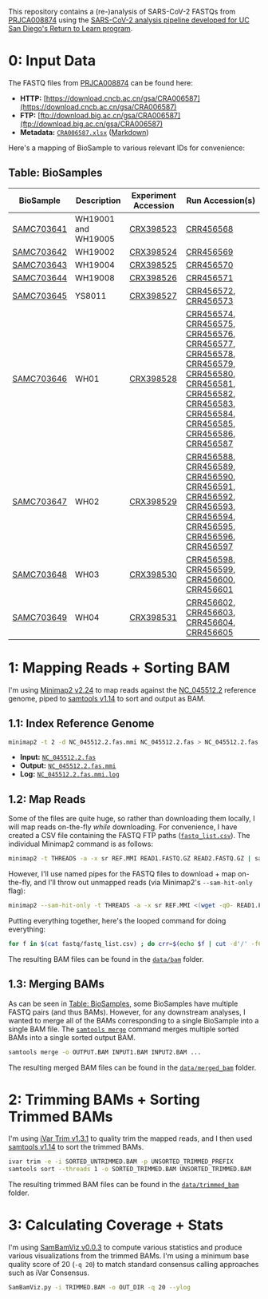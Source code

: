 This repository contains a (re-)analysis of SARS-CoV-2 FASTQs from [PRJCA008874](https://ngdc.cncb.ac.cn/bioproject/browse/PRJCA008874) using the [SARS-CoV-2 analysis pipeline developed for UC San Diego's Return to Learn program](https://github.com/ucsd-ccbb/C-VIEW).

# 0: Input Data
The FASTQ files from [PRJCA008874](https://ngdc.cncb.ac.cn/bioproject/browse/PRJCA008874) can be found here:
* **HTTP:** [https://download.cncb.ac.cn/gsa/CRA006587](https://download.cncb.ac.cn/gsa/CRA006587)
* **FTP:** [ftp://download.big.ac.cn/gsa/CRA006587](ftp://download.big.ac.cn/gsa/CRA006587)
* **Metadata:** [`CRA006587.xlsx`](data/metadata/CRA006587.xlsx) ([Markdown](data/metadata/CRA006587.md))

Here's a mapping of BioSample to various relevant IDs for convenience:

## Table: BioSamples

|BioSample                                                        |Description        |Experiment Accession                                               |Run Accession(s)                                                                                                                                                                                                                                                                                                                                                                                                                                                                                                                                                                                                                                                                                                                                                                                                                                                                                                                                                                                    |
|-----------------------------------------------------------------|-------------------|-------------------------------------------------------------------|----------------------------------------------------------------------------------------------------------------------------------------------------------------------------------------------------------------------------------------------------------------------------------------------------------------------------------------------------------------------------------------------------------------------------------------------------------------------------------------------------------------------------------------------------------------------------------------------------------------------------------------------------------------------------------------------------------------------------------------------------------------------------------------------------------------------------------------------------------------------------------------------------------------------------------------------------------------------------------------------------|
|[SAMC703641](https://ngdc.cncb.ac.cn/biosample/browse/SAMC703641)|WH19001 and WH19005|[CRX398523](https://ngdc.cncb.ac.cn/gsa/browse/CRA006587/CRX398523)|[CRR456568](https://ngdc.cncb.ac.cn/gsa/browse/CRA006587/CRR456568)                                                                                                                                                                                                                                                                                                                                                                                                                                                                                                                                                                                                                                                                                                                                                                                                                                                                                                                                 |
|[SAMC703642](https://ngdc.cncb.ac.cn/biosample/browse/SAMC703642)|WH19002            |[CRX398524](https://ngdc.cncb.ac.cn/gsa/browse/CRA006587/CRX398524)|[CRR456569](https://ngdc.cncb.ac.cn/gsa/browse/CRA006587/CRR456569)                                                                                                                                                                                                                                                                                                                                                                                                                                                                                                                                                                                                                                                                                                                                                                                                                                                                                                                                 |
|[SAMC703643](https://ngdc.cncb.ac.cn/biosample/browse/SAMC703643)|WH19004            |[CRX398525](https://ngdc.cncb.ac.cn/gsa/browse/CRA006587/CRX398525)|[CRR456570](https://ngdc.cncb.ac.cn/gsa/browse/CRA006587/CRR456570)                                                                                                                                                                                                                                                                                                                                                                                                                                                                                                                                                                                                                                                                                                                                                                                                                                                                                                                                 |
|[SAMC703644](https://ngdc.cncb.ac.cn/biosample/browse/SAMC703644)|WH19008            |[CRX398526](https://ngdc.cncb.ac.cn/gsa/browse/CRA006587/CRX398526)|[CRR456571](https://ngdc.cncb.ac.cn/gsa/browse/CRA006587/CRR456571)                                                                                                                                                                                                                                                                                                                                                                                                                                                                                                                                                                                                                                                                                                                                                                                                                                                                                                                                 |
|[SAMC703645](https://ngdc.cncb.ac.cn/biosample/browse/SAMC703645)|YS8011             |[CRX398527](https://ngdc.cncb.ac.cn/gsa/browse/CRA006587/CRX398527)|[CRR456572](https://ngdc.cncb.ac.cn/gsa/browse/CRA006587/CRR456572), [CRR456573](https://ngdc.cncb.ac.cn/gsa/browse/CRA006587/CRR456573)                                                                                                                                                                                                                                                                                                                                                                                                                                                                                                                                                                                                                                                                                                                                                                                                                                                            |
|[SAMC703646](https://ngdc.cncb.ac.cn/biosample/browse/SAMC703646)|WH01               |[CRX398528](https://ngdc.cncb.ac.cn/gsa/browse/CRA006587/CRX398528)|[CRR456574](https://ngdc.cncb.ac.cn/gsa/browse/CRA006587/CRR456574), [CRR456575](https://ngdc.cncb.ac.cn/gsa/browse/CRA006587/CRR456575), [CRR456576](https://ngdc.cncb.ac.cn/gsa/browse/CRA006587/CRR456576), [CRR456577](https://ngdc.cncb.ac.cn/gsa/browse/CRA006587/CRR456577), [CRR456578](https://ngdc.cncb.ac.cn/gsa/browse/CRA006587/CRR456578), [CRR456579](https://ngdc.cncb.ac.cn/gsa/browse/CRA006587/CRR456579), [CRR456580](https://ngdc.cncb.ac.cn/gsa/browse/CRA006587/CRR456580), [CRR456581](https://ngdc.cncb.ac.cn/gsa/browse/CRA006587/CRR456581), [CRR456582](https://ngdc.cncb.ac.cn/gsa/browse/CRA006587/CRR456582), [CRR456583](https://ngdc.cncb.ac.cn/gsa/browse/CRA006587/CRR456583), [CRR456584](https://ngdc.cncb.ac.cn/gsa/browse/CRA006587/CRR456584), [CRR456585](https://ngdc.cncb.ac.cn/gsa/browse/CRA006587/CRR456585), [CRR456586](https://ngdc.cncb.ac.cn/gsa/browse/CRA006587/CRR456586), [CRR456587](https://ngdc.cncb.ac.cn/gsa/browse/CRA006587/CRR456587)|
|[SAMC703647](https://ngdc.cncb.ac.cn/biosample/browse/SAMC703647)|WH02               |[CRX398529](https://ngdc.cncb.ac.cn/gsa/browse/CRA006587/CRX398529)|[CRR456588](https://ngdc.cncb.ac.cn/gsa/browse/CRA006587/CRR456588), [CRR456589](https://ngdc.cncb.ac.cn/gsa/browse/CRA006587/CRR456589), [CRR456590](https://ngdc.cncb.ac.cn/gsa/browse/CRA006587/CRR456590), [CRR456591](https://ngdc.cncb.ac.cn/gsa/browse/CRA006587/CRR456591), [CRR456592](https://ngdc.cncb.ac.cn/gsa/browse/CRA006587/CRR456592), [CRR456593](https://ngdc.cncb.ac.cn/gsa/browse/CRA006587/CRR456593), [CRR456594](https://ngdc.cncb.ac.cn/gsa/browse/CRA006587/CRR456594), [CRR456595](https://ngdc.cncb.ac.cn/gsa/browse/CRA006587/CRR456595), [CRR456596](https://ngdc.cncb.ac.cn/gsa/browse/CRA006587/CRR456596), [CRR456597](https://ngdc.cncb.ac.cn/gsa/browse/CRA006587/CRR456597)                                                                                                                                                                                                                                                                                    |
|[SAMC703648](https://ngdc.cncb.ac.cn/biosample/browse/SAMC703648)|WH03               |[CRX398530](https://ngdc.cncb.ac.cn/gsa/browse/CRA006587/CRX398530)|[CRR456598](https://ngdc.cncb.ac.cn/gsa/browse/CRA006587/CRR456598), [CRR456599](https://ngdc.cncb.ac.cn/gsa/browse/CRA006587/CRR456599), [CRR456600](https://ngdc.cncb.ac.cn/gsa/browse/CRA006587/CRR456600), [CRR456601](https://ngdc.cncb.ac.cn/gsa/browse/CRA006587/CRR456601)                                                                                                                                                                                                                                                                                                                                                                                                                                                                                                                                                                                                                                                                                                                  |
|[SAMC703649](https://ngdc.cncb.ac.cn/biosample/browse/SAMC703649)|WH04               |[CRX398531](https://ngdc.cncb.ac.cn/gsa/browse/CRA006587/CRX398531)|[CRR456602](https://ngdc.cncb.ac.cn/gsa/browse/CRA006587/CRR456602), [CRR456603](https://ngdc.cncb.ac.cn/gsa/browse/CRA006587/CRR456603), [CRR456604](https://ngdc.cncb.ac.cn/gsa/browse/CRA006587/CRR456604), [CRR456605](https://ngdc.cncb.ac.cn/gsa/browse/CRA006587/CRR456605)                                                                                                                                                                                                                                                                                                                                                                                                                                                                                                                                                                                                                                                                                                                  |

# 1: Mapping Reads + Sorting BAM
I'm using [Minimap2 v2.24](https://github.com/lh3/minimap2/releases/tag/v2.24) to map reads against the [NC_045512.2](data/ref/NC_045512.2.fas) reference genome, piped to [samtools v1.14](https://github.com/samtools/samtools/releases/tag/1.14) to sort and output as BAM.

## 1.1: Index Reference Genome
```bash
minimap2 -t 2 -d NC_045512.2.fas.mmi NC_045512.2.fas > NC_045512.2.fas.mmi.log 2>&1
```
* **Input:** [`NC_045512.2.fas`](data/ref/NC_045512.2.fas)
* **Output:** [`NC_045512.2.fas.mmi`](data/ref/NC_045512.2.fas.mmi)
* **Log:** [`NC_045512.2.fas.mmi.log`](data/ref/NC_045512.2.fas.mmi.log)

## 1.2: Map Reads
Some of the files are quite huge, so rather than downloading them locally, I will map reads on-the-fly *while* downloading. For convenience, I have created a CSV file containing the FASTQ FTP paths ([`fastq_list.csv`](data/fastq/fastq_list.csv)). The individual Minimap2 command is as follows:

```bash
minimap2 -t THREADS -a -x sr REF.MMI READ1.FASTQ.GZ READ2.FASTQ.GZ | samtools sort --threads THREADS -o SORTED.BAM
```

However, I'll use named pipes for the FASTQ files to download + map on-the-fly, and I'll throw out unmapped reads (via Minimap2's `--sam-hit-only` flag):

```bash
minimap2 --sam-hit-only -t THREADS -a -x sr REF.MMI <(wget -qO- READ1.FASTQ.GZ.URL) <(wget -qO- READ2.FASTQ.GZ.URL) | samtools sort --threads THREADS -o SORTED.BAM
```

Putting everything together, here's the looped command for doing everything:

```bash
for f in $(cat fastq/fastq_list.csv) ; do crr=$(echo $f | cut -d'/' -f6) && url1=$(echo $f | cut -d',' -f1) && url2=$(echo $f | cut -d',' -f2) && minimap2 --sam-hit-only -t 1 -a -x sr ref/NC_045512.2.fas.mmi <(wget -qO- "$url1") <(wget -qO- "$url2") 2> "bam/$crr.01.sorted.untrimmed.bam.log" | samtools sort --threads 1 -o "bam/$crr.01.sorted.untrimmed.bam" ; done
```

The resulting BAM files can be found in the [`data/bam`](data/bam) folder.

## 1.3: Merging BAMs
As can be seen in [Table: BioSamples](#table-biosamples), some BioSamples have multiple FASTQ pairs (and thus BAMs). However, for any downstream analyses, I wanted to merge all of the BAMs corresponding to a single BioSample into a single BAM file. The [`samtools merge`](http://www.htslib.org/doc/samtools-merge.html) command merges multiple sorted BAMs into a single sorted output BAM.

```bash
samtools merge -o OUTPUT.BAM INPUT1.BAM INPUT2.BAM ...
```

The resulting merged BAM files can be found in the [`data/merged_bam`](data/merged_bam) folder.

# 2: Trimming BAMs + Sorting Trimmed BAMs
I'm using [iVar Trim v1.3.1](https://github.com/andersen-lab/ivar/releases/tag/v1.3.1) to quality trim the mapped reads, and I then used [samtools v1.14](https://github.com/samtools/samtools/releases/tag/1.14) to sort the trimmed BAMs.

```bash
ivar trim -e -i SORTED_UNTRIMMED.BAM -p UNSORTED_TRIMMED_PREFIX
samtools sort --threads 1 -o SORTED_TRIMMED.BAM UNSORTED_TRIMMED.BAM
```

The resulting trimmed BAM files can be found in the [`data/trimmed_bam`](data/trimmed_bam) folder.

# 3: Calculating Coverage + Stats
I'm using [SamBamViz v0.0.3](https://github.com/niemasd/SamBamViz/releases/tag/0.0.3) to compute various statistics and produce various visualizations from the trimmed BAMs. I'm using a minimum base quality score of 20 (`-q 20`) to match standard consensus calling approaches such as iVar Consensus.

```bash
SamBamViz.py -i TRIMMED.BAM -o OUT_DIR -q 20 --ylog
```
